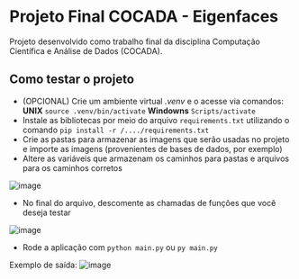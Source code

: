 # Projeto Final COCADA - Eigenfaces

Projeto desenvolvido como trabalho final da disciplina Computação Científica e Análise de Dados (COCADA).

## Como testar o projeto

- (OPCIONAL) Crie um ambiente virtual *.venv* e o acesse via comandos: **UNIX** ```source .venv/bin/activate``` **Windowns** ```Scripts/activate```
- Instale as bibliotecas por meio do arquivo `requirements.txt` utilizando o comando `pip install -r /..../requirements.txt`
- Crie as pastas para armazenar as imagens que serão usadas no projeto e importe as imagens (provenientes de bases de dados, por exemplo)
- Altere as variáveis que armazenam os caminhos para pastas e arquivos para os caminhos corretos

![image](https://github.com/user-attachments/assets/e696d15e-7eb6-4d9c-8e9e-588de8b571df)

- No final do arquivo, descomente as chamadas de funções que você deseja testar

![image](https://github.com/user-attachments/assets/c0444f82-1e02-43ee-8950-f7f8ee05d124)


- Rode a aplicação com `python main.py` ou `py main.py`

Exemplo de saída:
![image](https://github.com/user-attachments/assets/f79a7e40-f4ea-4dc4-93d9-558be2053aab)
